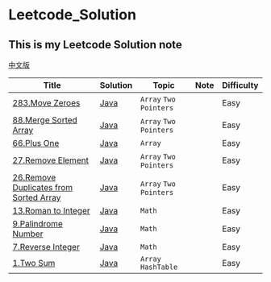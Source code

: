 # Leetcode_Solution

 This is my Leetcode Solution note
 ----------------
	
[中文版](./README_ZH.md)

| Title | Solution | Topic | Note | Difficulty | 
| ----- | -------- | ----- | ---- | ---------- |
|[283.Move Zeroes](https://leetcode.com/problems/move-zeroes/) | [Java](./Code/Java/283/MoveZeroes.java)| `Array` `Two Pointers` | |Easy|
|[88.Merge Sorted Array](https://leetcode.com/problems/merge-sorted-array/) | [Java](./Code/Java/88/MergeSortedArray.java)|`Array` `Two Pointers`| |Easy|
|[66.Plus One](https://leetcode.com/problems/plus-one/) | [Java](./Code/Java/66/PlusOne.java)| `Array` | |Easy|
|[27.Remove Element](https://leetcode.com/problems/remove-element/) | [Java](./Code/Java/27/RemoveElement.java)| `Array` `Two Pointers` | |Easy|
|[26.Remove Duplicates from Sorted Array](https://leetcode.com/problems/remove-duplicates-from-sorted-array/) | [Java](./Code/Java/26/RemoveDuplicatesFromSortedArray.java)| `Array` `Two Pointers`| |Easy|
|[13.Roman to Integer](https://leetcode.com/problems/roman-to-integer/) | [Java](./Code/Java/13/RomanToInteger.java)|`Math` | |Easy|
|[9.Palindrome Number](https://leetcode.com/problems/palindrome-number/) | [Java](./Code/Java/9/PalindromeNumber.java)|`Math` | |Easy|
|[7.Reverse Integer](https://leetcode.com/problems/reverse-integer/) | [Java](./Code/Java/7/ReverseInteger.java)|`Math` | |Easy|
|[1.Two Sum](https://leetcode.com/problems/two-sum/) | [Java](./Code/Java/1/TwoSum.java)|`Array` `HashTable` | |Easy|